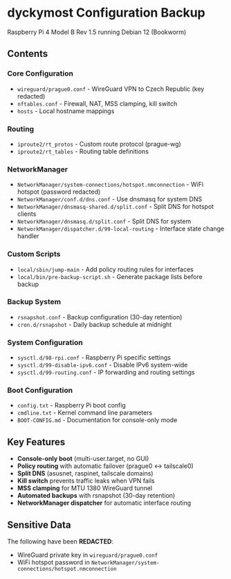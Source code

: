 # dyckymost Configuration Backup

Raspberry Pi 4 Model B Rev 1.5 running Debian 12 (Bookworm)

## Contents

### Core Configuration
- `wireguard/prague0.conf` - WireGuard VPN to Czech Republic (key redacted)
- `nftables.conf` - Firewall, NAT, MSS clamping, kill switch
- `hosts` - Local hostname mappings

### Routing
- `iproute2/rt_protos` - Custom route protocol (prague-wg)
- `iproute2/rt_tables` - Routing table definitions

### NetworkManager
- `NetworkManager/system-connections/hotspot.nmconnection` - WiFi hotspot (password redacted)
- `NetworkManager/conf.d/dns.conf` - Use dnsmasq for system DNS
- `NetworkManager/dnsmasq-shared.d/split.conf` - Split DNS for hotspot clients
- `NetworkManager/dnsmasq.d/split.conf` - Split DNS for system
- `NetworkManager/dispatcher.d/99-local-routing` - Interface state change handler

### Custom Scripts
- `local/sbin/jump-main` - Add policy routing rules for interfaces
- `local/bin/pre-backup-script.sh` - Generate package lists before backup

### Backup System
- `rsnapshot.conf` - Backup configuration (30-day retention)
- `cron.d/rsnapshot` - Daily backup schedule at midnight

### System Configuration
- `sysctl.d/98-rpi.conf` - Raspberry Pi specific settings
- `sysctl.d/99-disable-ipv6.conf` - Disable IPv6 system-wide
- `sysctl.d/99-routing.conf` - IP forwarding and routing settings

### Boot Configuration
- `config.txt` - Raspberry Pi boot config
- `cmdline.txt` - Kernel command line parameters
- `BOOT-CONFIG.md` - Documentation for console-only mode

## Key Features

- **Console-only boot** (multi-user.target, no GUI)
- **Policy routing** with automatic failover (prague0 ↔ tailscale0)
- **Split DNS** (asusnet, raspinet, tailscale domains)
- **Kill switch** prevents traffic leaks when VPN fails
- **MSS clamping** for MTU 1380 WireGuard tunnel
- **Automated backups** with rsnapshot (30-day retention)
- **NetworkManager dispatcher** for automatic interface routing

## Sensitive Data

The following have been **REDACTED**:
- WireGuard private key in `wireguard/prague0.conf`
- WiFi hotspot password in `NetworkManager/system-connections/hotspot.nmconnection`
